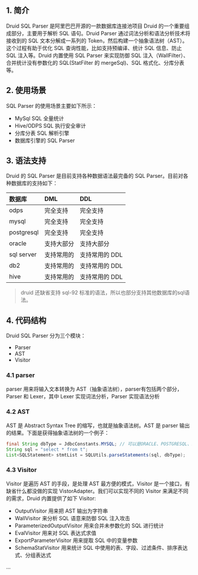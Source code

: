 
## 1. 简介

Druid SQL Parser 是阿里巴巴开源的一款数据库连接池项目 Druid 的一个重要组成部分，主要用于解析 SQL 语句。Druid Parser 通过词法分析和语法分析技术将接收到的 SQL 文本分解成一系列的 Token，然后构建一个抽象语法树（AST）。这个过程有助于优化 SQL 查询性能，比如支持预编译、统计 SQL 信息、防止 SQL 注入等。Druid 内置使用 SQL Parser 来实现防御 SQL 注入（WallFilter）、合并统计没有参数化的 SQL(StatFilter 的 mergeSql)、SQL 格式化、分库分表等。

## 2. 使用场景

SQL Parser 的使用场景主要如下所示：
- MySql SQL 全量统计
- Hive/ODPS SQL 执行安全审计
- 分库分表 SQL 解析引擎
- 数据库引擎的 SQL Parser

## 3. 语法支持

Druid 的 SQL Parser 是目前支持各种数据语法最完备的 SQL Parser。目前对各种数据库的支持如下：

| 数据库 | DML | DDL |
| :------------- | :------------- | :------------- |
| odps  | 完全支持 | 完全支持 |
| mysql | 完全支持 | 完全支持 |
| postgresql | 完全支持 | 完全支持 |
| oracle | 支持大部分 | 支持大部分 |
| sql server | 支持常用的 | 支持常用的 DDL |
| db2 | 支持常用的 | 支持常用的 DDL |
| hive | 支持常用的 | 支持常用的 DDL |

> druid 还缺省支持 sql-92 标准的语法，所以也部分支持其他数据库的sql语法。

## 4. 代码结构

Druid SQL Parser 分为三个模块：
- Parser
- AST
- Visitor

### 4.1 parser

parser 用来将输入文本转换为 AST（抽象语法树），parser有包括两个部分，Parser 和 Lexer，其中 Lexer 实现词法分析，Parser 实现语法分析

### 4.2 AST

AST 是 Abstract Syntax Tree 的缩写，也就是抽象语法树。AST 是 parser 输出的结果。下面是获得抽象语法树的一个例子：
```java
final String dbType = JdbcConstants.MYSQL; // 可以是ORACLE、POSTGRESQL、SQLSERVER、ODPS等
String sql = "select * from t";
List<SQLStatement> stmtList = SQLUtils.parseStatements(sql, dbType);
```

### 4.3 Visitor

Visitor 是遍历 AST 的手段，是处理 AST 最方便的模式，Visitor 是一个接口，有缺省什么都没做的实现 VistorAdapter。我们可以实现不同的 Visitor 来满足不同的需求，Druid 内置提供了如下 Visitor:
- OutputVisitor 用来把 AST 输出为字符串
- WallVisitor 来分析 SQL 语意来防御 SQL 注入攻击
- ParameterizedOutputVisitor 用来合并未参数化的 SQL 进行统计
- EvalVisitor 用来对 SQL 表达式求值
- ExportParameterVisitor 用来提取 SQL 中的变量参数
- SchemaStatVisitor 用来统计 SQL 中使用的表、字段、过滤条件、排序表达式、分组表达式




...
